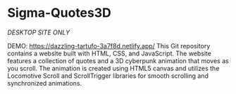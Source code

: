 # Sigma-Quotes3D
*DESKTOP SITE ONLY*

DEMO:
https://dazzling-tartufo-3a7f8d.netlify.app/
This Git repository contains a website built with HTML, CSS, and JavaScript. The website features a collection of quotes and a 3D cyberpunk animation that moves as you scroll. The animation is created using HTML5 canvas and utilizes the Locomotive Scroll and ScrollTrigger libraries for smooth scrolling and synchronized animations.

